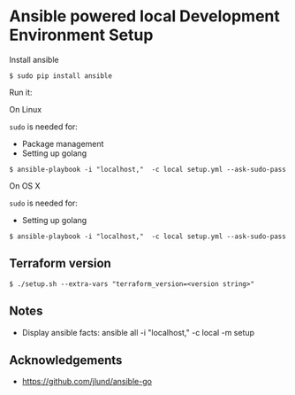 # Ansible powered local Development Environment Setup


Install ansible

```
$ sudo pip install ansible
```

Run it:

On Linux

`sudo` is needed for:

- Package management
- Setting up golang

```
$ ansible-playbook -i "localhost,"  -c local setup.yml --ask-sudo-pass
```

On OS X

`sudo` is needed for:

- Setting up golang


```
$ ansible-playbook -i "localhost,"  -c local setup.yml --ask-sudo-pass
```

## Terraform version

```
$ ./setup.sh --extra-vars "terraform_version=<version string>"
```

## Notes

- Display ansible facts:  ansible all -i "localhost," -c local  -m setup


## Acknowledgements

- https://github.com/jlund/ansible-go
